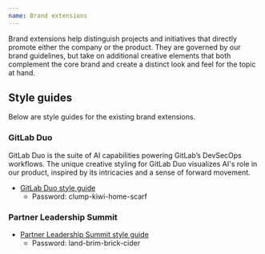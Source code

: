 ```yaml
---
name: Brand extensions
---
```


Brand extensions help distinguish projects and initiatives that directly promote either the company or the product. They are governed by our brand guidelines, but take on additional creative elements that both complement the core brand and create a distinct look and feel for the topic at hand.

## Style guides

Below are style guides for the existing brand extensions.

### GitLab Duo

<figure-img alt="GitLab Duo banner" src="/img/brand/gitlab-duo-hero.png"></figure-img>

GitLab Duo is the suite of AI capabilities powering GitLab’s DevSecOps workflows. The unique creative styling for GitLab Duo visualizes AI's role in our product, inspired by its intricacies and a sense of forward movement. 

- [GitLab Duo style guide](https://www.figma.com/proto/5MrZGllC83sH3HHnlOtyl7/GitLab-Duo-Style-Guide?node-id=2-2&t=A9JO94cSlzhic6Fy-1&scaling=contain&content-scaling=fixed&page-id=0%3A1)
  - Password: clump-kiwi-home-scarf

### Partner Leadership Summit

- [Partner Leadership Summit style guide](https://www.figma.com/proto/oXk59yUAsJm7ZAqSUK4LhI/Partner-Leadership-Summit?page-id=296%3A153&node-id=296-321&viewport=3169%2C1327%2C1&scaling=contain) 
  - Password: land-brim-brick-cider
